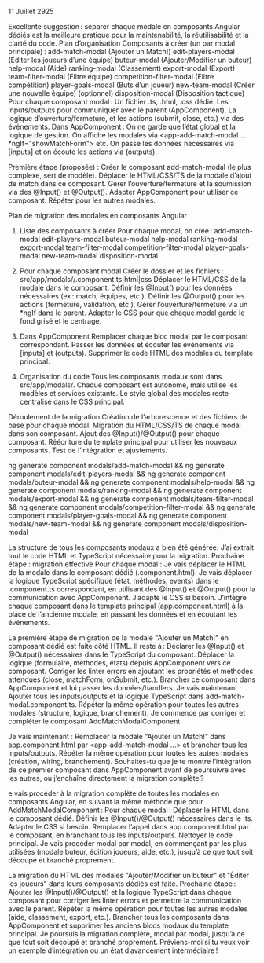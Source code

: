 11 Juillet 2925

Excellente suggestion : séparer chaque modale en composants Angular dédiés est la meilleure pratique pour la maintenabilité, la réutilisabilité et la clarté du code.
Plan d’organisation
Composants à créer (un par modal principale) :
add-match-modal (Ajouter un Match!)
edit-players-modal (Éditer les joueurs d’une équipe)
buteur-modal (Ajouter/Modifier un buteur)
help-modal (Aide)
ranking-modal (Classement)
export-modal (Export)
team-filter-modal (Filtre équipe)
competition-filter-modal (Filtre compétition)
player-goals-modal (Buts d’un joueur)
new-team-modal (Créer une nouvelle équipe)
(optionnel) disposition-modal (Disposition tactique)
Pour chaque composant modal :
Un fichier .ts, .html, .css dédié.
Les inputs/outputs pour communiquer avec le parent (AppComponent).
La logique d’ouverture/fermeture, et les actions (submit, close, etc.) via des événements.
Dans AppComponent :
On ne garde que l’état global et la logique de gestion.
On affiche les modales via <app-add-match-modal ... *ngIf="showMatchForm"> etc.
On passe les données nécessaires via [inputs] et on écoute les actions via (outputs).

Première étape (proposée) :
Créer le composant add-match-modal (le plus complexe, sert de modèle).
Déplacer le HTML/CSS/TS de la modale d’ajout de match dans ce composant.
Gérer l’ouverture/fermeture et la soumission via des @Input() et @Output().
Adapter AppComponent pour utiliser ce composant.
Répéter pour les autres modales.

Plan de migration des modales en composants Angular
1. Liste des composants à créer
Pour chaque modal, on crée :
add-match-modal
edit-players-modal
buteur-modal
help-modal
ranking-modal
export-modal
team-filter-modal
competition-filter-modal
player-goals-modal
new-team-modal
disposition-modal

2. Pour chaque composant modal
Créer le dossier et les fichiers :
src/app/modals/<modal-name>/<modal-name>.component.ts|html|css
Déplacer le HTML/CSS de la modale dans le composant.
Définir les @Input() pour les données nécessaires (ex : match, équipes, etc.).
Définir les @Output() pour les actions (fermeture, validation, etc.).
Gérer l’ouverture/fermeture via un *ngIf dans le parent.
Adapter le CSS pour que chaque modal garde le fond grisé et le centrage.
3. Dans AppComponent
Remplacer chaque bloc modal par le composant correspondant.
Passer les données et écouter les événements via [inputs] et (outputs).
Supprimer le code HTML des modales du template principal.
4. Organisation du code
Tous les composants modaux sont dans src/app/modals/.
Chaque composant est autonome, mais utilise les modèles et services existants.
Le style global des modales reste centralisé dans le CSS principal.

Déroulement de la migration
Création de l’arborescence et des fichiers de base pour chaque modal.
Migration du HTML/CSS/TS de chaque modal dans son composant.
Ajout des @Input()/@Output() pour chaque composant.
Réécriture du template principal pour utiliser les nouveaux composants.
Test de l’intégration et ajustements.

ng generate component modals/add-match-modal && ng generate component modals/edit-players-modal && ng generate component modals/buteur-modal && ng generate component modals/help-modal && ng generate component modals/ranking-modal && ng generate component modals/export-modal && ng generate component modals/team-filter-modal && ng generate component modals/competition-filter-modal && ng generate component modals/player-goals-modal && ng generate component modals/new-team-modal && ng generate component modals/disposition-modal

La structure de tous les composants modaux a bien été générée.
J’ai extrait tout le code HTML et TypeScript nécessaire pour la migration.
Prochaine étape : migration effective
Pour chaque modal :
Je vais déplacer le HTML de la modale dans le composant dédié (.component.html).
Je vais déplacer la logique TypeScript spécifique (état, méthodes, events) dans le .component.ts correspondant, en utilisant des @Input() et @Output() pour la communication avec AppComponent.
J’adapte le CSS si besoin.
J’intègre chaque composant dans le template principal (app.component.html) à la place de l’ancienne modale, en passant les données et en écoutant les événements.

La première étape de migration de la modale "Ajouter un Match!" en composant dédié est faite côté HTML.
Il reste à :
Déclarer les @Input() et @Output() nécessaires dans le TypeScript du composant.
Déplacer la logique (formulaire, méthodes, états) depuis AppComponent vers ce composant.
Corriger les linter errors en ajoutant les propriétés et méthodes attendues (close, matchForm, onSubmit, etc.).
Brancher ce composant dans AppComponent et lui passer les données/handlers.
Je vais maintenant :
Ajouter tous les inputs/outputs et la logique TypeScript dans add-match-modal.component.ts.
Répéter la même opération pour toutes les autres modales (structure, logique, branchement).
Je commence par corriger et compléter le composant AddMatchModalComponent.

Je vais maintenant :
Remplacer la modale "Ajouter un Match!" dans app.component.html par <app-add-match-modal ...> et brancher tous les inputs/outputs.
Répéter la même opération pour toutes les autres modales (création, wiring, branchement).
Souhaites-tu que je te montre l’intégration de ce premier composant dans AppComponent avant de poursuivre avec les autres, ou j’enchaîne directement la migration complète ?

e vais procéder à la migration complète de toutes les modales en composants Angular, en suivant la même méthode que pour AddMatchModalComponent :
Pour chaque modal :
Déplacer le HTML dans le composant dédié.
Définir les @Input()/@Output() nécessaires dans le .ts.
Adapter le CSS si besoin.
Remplacer l’appel dans app.component.html par le composant, en branchant tous les inputs/outputs.
Nettoyer le code principal.
Je vais procéder modal par modal, en commençant par les plus utilisées (modale buteur, édition joueurs, aide, etc.), jusqu’à ce que tout soit découpé et branché proprement.

La migration du HTML des modales "Ajouter/Modifier un buteur" et "Éditer les joueurs" dans leurs composants dédiés est faite.
Prochaine étape :
Ajouter les @Input()/@Output() et la logique TypeScript dans chaque composant pour corriger les linter errors et permettre la communication avec le parent.
Répéter la même opération pour toutes les autres modales (aide, classement, export, etc.).
Brancher tous les composants dans AppComponent et supprimer les anciens blocs modaux du template principal.
Je poursuis la migration complète, modal par modal, jusqu’à ce que tout soit découpé et branché proprement.
Préviens-moi si tu veux voir un exemple d’intégration ou un état d’avancement intermédiaire !
